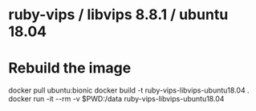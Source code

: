 # ruby-vips / libvips 8.8.1 / ubuntu 18.04

# Rebuild the image

  docker pull ubuntu:bionic
  docker build -t ruby-vips-libvips-ubuntu18.04 .
  docker run -it --rm -v $PWD:/data ruby-vips-libvips-ubuntu18.04 


